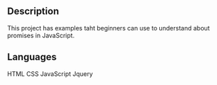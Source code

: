## Description
This project has examples taht beginners can use to understand about promises in JavaScript.

## Languages
HTML
CSS
JavaScript
Jquery
